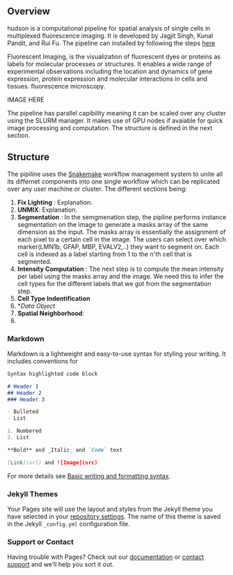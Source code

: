 ## Overview
hudson is a computational pipeline for spatial analysis of single cells in multiplexed fluorescence imaging. It is developed by Jagjit Singh, Kunal Pandit, and Rui Fu. The pipeline can installed by following the steps [here](https://github.com/nygctech/hudson)

Fluorescent Imaging, is the visualization of fluorescent dyes or proteins as labels for molecular processes or structures. It enables a wide range of experimental observations including the location and dynamics of gene expression, protein expression and molecular interactions in cells and tissues. fluorescence microscopy. 



IMAGE HERE


The pipeline has parallel capibility meaning it can be scaled over any cluster using the SLURM manager. It makes use of GPU nodes if avaiable for quick image processing and computation. The structure is defined in the next section.  

## Structure

The pipiline uses the [Snakemake](https://snakemake.readthedocs.io/en/stable/) workflow management system to unite all its differnet components into one single workflow which can be replicated over any user machine or cluster. The different sections being: 

1) **Fix Lighting** : Explanation. 
2) **UNMIX**: Explanation. 
3) **Segmentation** : In the semgmenation step, the pipline performs instance segmentation on the image to generate a masks array of the same dimension as the input. The masks array is essentially the assignment of each pixel to a certain cell in the image. The users can select over which marker(LMN1b, GFAP, MBP, EVALV2,..) they want to segment on. Each cell is indexed as a label starting from 1 to the n'th cell that is segmented.
4) **Intensity Computation** : The next step is to compute the mean intensity per label using the masks array and the image. We need this to infer the cell types for the different labels that we got from the segmentation step. 
5) **Cell Type Indentification** 
6) **Data Object* 
7) **Spatial Neighborhood**:
8) 





### Markdown

Markdown is a lightweight and easy-to-use syntax for styling your writing. It includes conventions for

```markdown
Syntax highlighted code block

# Header 1
## Header 2
### Header 3

- Bulleted
- List

1. Numbered
2. List

**Bold** and _Italic_ and `Code` text

[Link](url) and ![Image](src)
```

For more details see [Basic writing and formatting syntax](https://docs.github.com/en/github/writing-on-github/getting-started-with-writing-and-formatting-on-github/basic-writing-and-formatting-syntax).

### Jekyll Themes

Your Pages site will use the layout and styles from the Jekyll theme you have selected in your [repository settings](https://github.com/nygctech/hudson/settings/pages). The name of this theme is saved in the Jekyll `_config.yml` configuration file.

### Support or Contact

Having trouble with Pages? Check out our [documentation](https://docs.github.com/categories/github-pages-basics/) or [contact support](https://support.github.com/contact) and we’ll help you sort it out.
